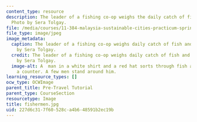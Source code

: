 ```yaml
---
content_type: resource
description: The leader of a fishing co-op weighs the daily catch of fish and shrimp.
  Photo by Sera Tolgay.
file: /media/courses/11-384-malaysia-sustainable-cities-practicum-spring-2018/227d6c317f60528ca4b648591b2ec19b_fishermen.jpg
file_type: image/jpeg
image_metadata:
  caption: The leader of a fishing co-op weighs daily catch of fish and shrimp. Photo
    by Sera Tolgay.
  credit: The leader of a fishing co-op weighs daily catch of fish and shrimp. Photo
    by Sera Tolgay.
  image-alt: A  man in a white shirt and a red hat sorts through fish and shrimp on
    a counter. A few men stand around him.
learning_resource_types: []
ocw_type: OCWImage
parent_title: Pre-Travel Tutorial
parent_type: CourseSection
resourcetype: Image
title: fishermen.jpg
uid: 227d6c31-7f60-528c-a4b6-48591b2ec19b
---
```

